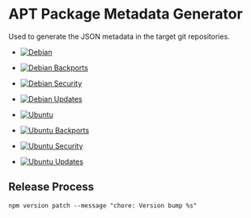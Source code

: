 # APT Package Metadata Generator

Used to generate the JSON metadata in the target git repositories.

-   [![Debian](https://github.com/apt-repositories/generator/actions/workflows/debian.yml/badge.svg)](https://github.com/apt-repositories/generator/actions/workflows/debian.yml)
-   [![Debian Backports](https://github.com/apt-repositories/generator/actions/workflows/debian-backports.yml/badge.svg)](https://github.com/apt-repositories/generator/actions/workflows/debian-backports.yml)
-   [![Debian Security](https://github.com/apt-repositories/generator/actions/workflows/debian-security.yml/badge.svg)](https://github.com/apt-repositories/generator/actions/workflows/debian-security.yml)
-   [![Debian Updates](https://github.com/apt-repositories/generator/actions/workflows/debian-updates.yml/badge.svg)](https://github.com/apt-repositories/generator/actions/workflows/debian-updates.yml)

-   [![Ubuntu](https://github.com/apt-repositories/generator/actions/workflows/ubuntu.yml/badge.svg)](https://github.com/apt-repositories/generator/actions/workflows/ubuntu.yml)
-   [![Ubuntu Backports](https://github.com/apt-repositories/generator/actions/workflows/ubuntu-backports.yml/badge.svg)](https://github.com/apt-repositories/generator/actions/workflows/ubuntu-backports.yml)
-   [![Ubuntu Security](https://github.com/apt-repositories/generator/actions/workflows/ubuntu-security.yml/badge.svg)](https://github.com/apt-repositories/generator/actions/workflows/ubuntu-security.yml)
-   [![Ubuntu Updates](https://github.com/apt-repositories/generator/actions/workflows/ubuntu-updates.yml/badge.svg)](https://github.com/apt-repositories/generator/actions/workflows/ubuntu-updates.yml)

## Release Process

```shell
npm version patch --message "chore: Version bump %s"
```
